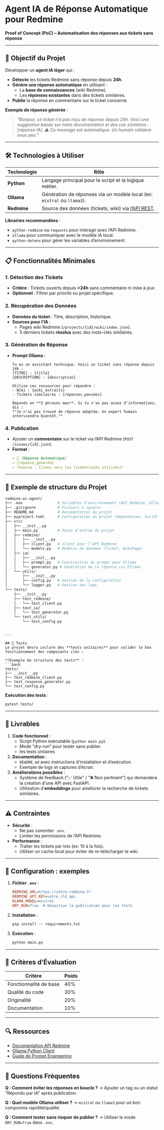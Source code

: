 # Agent IA de Réponse Automatique pour Redmine
**Proof of Concept (PoC) – Automatisation des réponses aux tickets sans réponse**

---

## 🎯 Objectif du Projet
Développer un **agent IA léger** qui :
- **Détecte** les tickets Redmine sans réponse depuis **24h**.
- **Génère une réponse automatique** en utilisant :
  - La **base de connaissances** (wiki Redmine).
  - Les **réponses existantes** dans des tickets similaires.
- **Publie** la réponse en commentaire sur le ticket concerné.

**Exemple de réponse générée** :
> *"Bonjour, ce ticket n’a pas reçu de réponse depuis 24h. Voici une suggestion basée sur notre documentation et des cas similaires : [réponse IA]. ⚠️ Ce message est automatique. Un humain validera sous peu."*

---

## 🛠 Technologies à Utiliser
| Technologie | Rôle                                                                 |
|-------------|----------------------------------------------------------------------|
| **Python**  | Langage principal pour le script et la logique métier.              |
| **Ollama**  | Génération de réponses via un modèle local (ex: `mistral` ou `llama3`). |
| **Redmine** | Source des données (tickets, wiki) via [l’API REST](https://www.redmine.org/projects/redmine/wiki/Rest_api). |

**Librairies recommandées** :
- `python-redmine` ou `requests` pour interagir avec l’API Redmine.
- `ollama` pour communiquer avec le modèle IA local.
- `python-dotenv` pour gérer les variables d’environnement.

---

## 📋 Fonctionnalités Minimales

### 1. Détection des Tickets
- **Critère** : Tickets ouverts depuis **>24h** sans commentaire ni mise à jour.
- **Optionnel** : Filtrer par priorité ou projet spécifique.

### 2. Récupération des Données
- **Données du ticket** : Titre, description, historique.
- **Sources pour l’IA** :
  - Pages wiki Redmine (`/projects/{id}/wiki/index.json`).
  - 5 derniers tickets **résolus** avec des mots-clés similaires.

### 3. Génération de Réponse
- **Prompt Ollama** :
  ```text
  Tu es un assistant technique. Voici un ticket sans réponse depuis 24h :
  [TITRE] : {title}
  [DESCRIPTION] : {description}

  Utilise ces ressources pour répondre :
  - Wiki : {wiki_extraits}
  - Tickets similaires : {réponses_passées}

  Réponds en **3 phrases max**. Si tu n’as pas assez d’informations, dis :
  *"Je n’ai pas trouvé de réponse adaptée. Un expert humain interviendra bientôt."*
  ```

### 4. Publication
- Ajouter un **commentaire** sur le ticket via l’API Redmine (`POST /issues/{id}.json`).
- **Format** :
  ```markdown
  > 🤖 [Réponse Automatique]
  > {réponse_générée}
  > *Source : [liens vers les tickets/wiki utilisés]*
  ```

---

## 📂 Exemple de structure du Projet
```bash
redmine-ai-agent/
├── .env                # Variables d’environnement (API Redmine, Ollama)
├── .gitignore          # Fichiers à ignorer
├── README.md           # Documentation du projet
├── pyproject.toml      # Configuration du projet (dépendances, build)
├── src/
│   ├── __init__.py
│   ├── main.py         # Point d’entrée du projet
│   ├── redmine/
│   │   ├── __init__.py
│   │   ├── client.py   # Client pour l’API Redmine
│   │   └── models.py   # Modèles de données (Ticket, WikiPage)
│   ├── ia/
│   │   ├── __init__.py
│   │   ├── prompt.py   # Construction du prompt pour Ollama
│   │   └── generator.py # Génération de la réponse via Ollama
│   └── utils/
│       ├── __init__.py
│       ├── config.py   # Gestion de la configuration
│       └── logger.py   # Gestion des logs
└── tests/
    ├── __init__.py
    ├── test_redmine/
    │   └── test_client.py
    ├── test_ia/
    │   └── test_generator.py
    └── test_utils/
        └── test_config.py
```
```

---

## 🧪 Tests
Le projet devra inclure des **tests unitaires** pour valider le bon fonctionnement des composants clés :

**Exemple de structure des tests** :
```bash
tests/
├── __init__.py
├── test_redmine_client.py
├── test_response_generator.py
└── test_config.py
```

**Exécution des tests** :
```bash
pytest tests/
```
---

## 🚀 Livrables
1. **Code fonctionnel** :
   - Script Python exécutable (`python main.py`).
   - Mode "dry-run" pour tester sans publier.
   - les tests unitaires
2. **Documentation** :
   - `README.md` avec instructions d’installation et d’exécution.
   - Exemple de logs et captures d’écran.
3. **Améliorations possibles** :
   - Système de feedback ("✅ Utile" / "❌ Non pertinent") qui demandera la création d'une API avec FastAPI.
   - Utilisation d’**embeddings** pour améliorer la recherche de tickets similaires.

---

## ⚠️ Contraintes
- **Sécurité** :
  - Ne pas commiter `.env`.
  - Limiter les permissions de l’API Redmine.
- **Performance** :
  - Traiter les tickets par lots (ex: 10 à la fois).
  - Utiliser un cache local pour éviter de re-télécharger le wiki.

---

## 🔧 Configuration : exemples
1. **Fichier `.env`** :
   ```ini
   REDMINE_URL=https://votre-redmine.fr
   REDMINE_API_KEY=votre_clé_api
   OLAMA_MODEL=mistral
   DRY_RUN=True  # Désactive la publication pour les tests
   ```

2. **Installation** :
   ```bash
   pip install -r requirements.txt
   ```

3. **Exécution** :
   ```bash
   python main.py
   ```

---

## 🎯 Critères d’Évaluation
| Critère               | Poids |
|-----------------------|-------|
| Fonctionnalité de base | 40%   |
| Qualité du code       | 30%   |
| Originalité           | 20%   |
| Documentation         | 10%   |

---

## 🔍 Ressources
- [Documentation API Redmine](https://www.redmine.org/projects/redmine/wiki/Rest_api)
- [Ollama Python Client](https://github.com/jmorganca/ollama-python)
- [Guide de Prompt Engineering](https://www.promptingguide.ai/)

---

## 💬 Questions Fréquentes
**Q : Comment éviter les réponses en boucle ?**
→ Ajouter un tag ou un statut "Répondu par IA" après publication.

**Q : Quel modèle Ollama utiliser ?**
→ `mistral` ou `llama3` pour un bon compromis rapidité/qualité.

**Q : Comment tester sans risquer de publier ?**
→ Utiliser le mode `DRY_RUN=True` dans `.env`.
